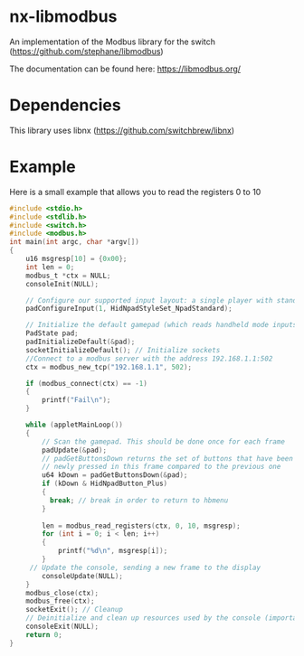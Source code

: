 # nx-libmodbus
An implementation of the Modbus library for the switch (https://github.com/stephane/libmodbus)

The documentation can be found here: https://libmodbus.org/

# Dependencies
This library uses libnx (https://github.com/switchbrew/libnx)

# Example
Here is a small example that allows you to read the registers 0 to 10
```C
#include <stdio.h>
#include <stdlib.h>
#include <switch.h>
#include <modbus.h>
int main(int argc, char *argv[])
{
    u16 msgresp[10] = {0x00};
    int len = 0;
    modbus_t *ctx = NULL;
    consoleInit(NULL);

    // Configure our supported input layout: a single player with standard controller styles
    padConfigureInput(1, HidNpadStyleSet_NpadStandard);

    // Initialize the default gamepad (which reads handheld mode inputs as well as the first connected controller)
    PadState pad;
    padInitializeDefault(&pad);
    socketInitializeDefault(); // Initialize sockets
    //Connect to a modbus server with the address 192.168.1.1:502
    ctx = modbus_new_tcp("192.168.1.1", 502);

    if (modbus_connect(ctx) == -1)
    {
        printf("Fail\n");
    }

    while (appletMainLoop())
    {
        // Scan the gamepad. This should be done once for each frame
        padUpdate(&pad);
        // padGetButtonsDown returns the set of buttons that have been
        // newly pressed in this frame compared to the previous one
        u64 kDown = padGetButtonsDown(&pad);
        if (kDown & HidNpadButton_Plus)
        {
          break; // break in order to return to hbmenu
        }
        
        len = modbus_read_registers(ctx, 0, 10, msgresp);
        for (int i = 0; i < len; i++)
        {
            printf("%d\n", msgresp[i]);
        }
     // Update the console, sending a new frame to the display
        consoleUpdate(NULL);
    }
    modbus_close(ctx);
    modbus_free(ctx);
    socketExit(); // Cleanup
    // Deinitialize and clean up resources used by the console (important!)
    consoleExit(NULL);
    return 0;
}
```
